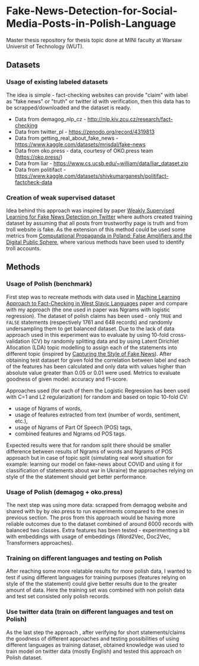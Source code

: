 

# Fake-News-Detection-for-Social-Media-Posts-in-Polish-Language
Master thesis repository for thesis topic done at MINI faculty at Warsaw Universit of Technology (WUT). 
## Datasets
### Usage of existing labeled datasets
The idea is simple - fact-checking websites can provide "claim" with label as "fake news" or "truth" or twitter id with verification, then this data has to be scrapped/downloaded and the dataset is ready. 

- Data from demagog_nlp_cz - http://nlp.kiv.zcu.cz/research/fact-checking 
- Data from twitter_pl - https://zenodo.org/record/4319813 
- Data from getting_real_about_fake_news - https://www.kaggle.com/datasets/mrisdal/fake-news
- Data from oko.press - data, courtesy of OKO.press team (https://oko.press/) 
- Data from liar - https://www.cs.ucsb.edu/~william/data/liar_dataset.zip
- Data from politifact - https://www.kaggle.com/datasets/shivkumarganesh/politifact-factcheck-data

### Creation of weak supervised dataset
Idea behind this approach was inspired by paper [Weakly Supervised Learning for Fake News Detection on Twitter](https://ieeexplore.ieee.org/document/8508520) where authors created training dataset by assuming that all posts from trustworthy page is truth and from troll website is fake. As the extension of this method could be used some metrics from [Computational Propaganda in  Poland:  False Amplifiers and the Digital Public  Sphere](https://blogs.oii.ox.ac.uk/politicalbots/wp-content/uploads/sites/89/2017/06/Comprop-Poland.pdf), where various methods have been used to identify troll accounts.

## Methods
### Usage of Polish (benchmark)
First step was to recreate methods with data used in [Machine Learning Approach to Fact-Checking  in West Slavic Languages](https://aclanthology.org/R19-1113.pdf) paper and compare with my approach (the one used in paper was Ngrams with logistic regression). 
The dataset of polish claims has been used - only `TRUE` and `FALSE` statements (respectively 1761 and 648 records) and randomly undersampling them to get balanced dataset. Due to the lack of data approach used in this experiment was to evaluate by using 10-fold cross-validation (CV) by randomly splitting data and by using Latent Dirichlet Allocation (LDA) topic modelling to assign each of the statements into different topic (inspired by [Capturing the Style of Fake News](https://ojs.aaai.org//index.php/AAAI/article/view/5386)).  After obtaining test dataset for given fold the correlation between label and each of the features has been calculated and only data with values higher than absolute value greater than 0.05 or 0.01 were used.
Metrics to evaluate goodness of given model: accuracy and f1-score.

Approaches used (for each of them the Logistic Regression has been used with C=1 and L2 regularization) for random and based on topic 10-fold CV:

- usage of Ngrams of words,
- usage of features extracted from text (number of words, sentiment, etc.),
- usage of Ngrams of Part Of Speech (POS) tags,
- combined features and Ngrams od POS tags.

Expected results were that for random split there should be smaller difference between results of Ngrams of words and Ngrams of POS approach but in case of topic split (simulating real word situation for example: learning our model on fake-news about COVID and using it for classification of statements about war in Ukraine) the approaches relying on style of the the statement should get better performance. 

### Usage of Polish (demagog + oko.press)
The next step was using more data: scrapped from demagog website and shared with by by oko.press to run experiments compared to the ones in previous section. The pros from this approach would be having more reliable outcomes due to the dataset combined of  around 6000 records with balanced two classes.
Extra features has been tested - experimenting a bit with embeddings with usage of embeddings (Word2Vec, Doc2Vec, Transformers approaches).

### Training on different languages and testing on Polish
After reaching some more relatable results for more polish data, I wanted to test if using different languages for training purposes (features relying on style of the the statement) could give better results due to the greater amount of data.
Here the training set was combined with non polish data and test set consisted only polish records.

### Use twitter data (train on different languages and test on Polish)
As the last step the approach , after verifying for short statements/claims the goodness of different approaches and testing possibilities of using different languages as training dataset, obtained knowledge was used to train model on twitter data (mostly English) and tested this approach on Polish dataset.
